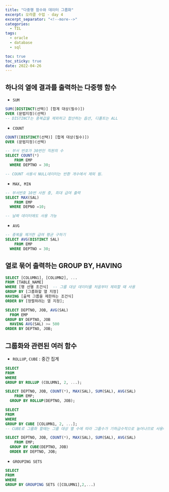 ```yaml
---
title: "다중행 함수와 데이터 그룹화"
excerpt: 오라클 수업 - day 4
excerpt_separator: "<!--more-->"
categories:
  - TIL
tags:
  - oracle
  - database
  - sql

toc: true
toc_sticky: true
date: 2022-04-26
---
```


## 하나의 열에 결과를 출력하는 다중행 함수

- `SUM`

```sql
SUM([DISTINCT(선택)] [합계 대상(필수)])
OVER (문법지정)(선택)
-- DISTINCT는 중복값을 제외하고 합산하는 옵션, 디폴트는 ALL
```

- `COUNT`

```sql
COUNT([DISTINCT(선택)] [합계 대상(필수)])
OVER (문법지정)(선택)

-- 부서 번호가 30번인 직원의 수
SELECT COUNT(*)
    FROM EMP
  WHERE DEPTNO = 30;

-- COUNT 사용시 NULL데이터는 반환 개수에서 제외 됨.
```

- `MAX, MIN`

```sql
-- 부서번호 10번 사원 중, 최대 급여 출력
SELECT MAX(SAL)
    FROM EMP
  WHERE DEPNO =10;

-- 날짜 데이터에도 사용 가능
```

- `AVG`

```sql
-- 중복을 제거한 급여 평균 구하기
SELECT AVG(DISTINCT SAL)
    FROM EMP
  WHERE DEPTNO = 30;
```

## 열로 묶어 출력하는 GROUP BY, HAVING

```sql
SELECT [COLUMN1], [COLUMN2], ...
FROM [TABLE_NAME]
WHERE [행 선별 조건식]  -- 그룹 대상 데이터를 처음부터 제외할 때 사용
GROUP BY [그룹화할 열 지정]
HAVING [출력 그룹을 제한하는 조건식]
ORDER BY [정렬하려는 열 지정];

SELECT DEPTNO, JOB, AVG(SAL)
  FROM EMP
GROUP BY DEPTNO, JOB
  HAVING AVG(SAL) >= 500
ORDER BY DEPTNO, JOB;
```

## 그룹화와 관련된 여러 함수

- `ROLLUP`, `CUBE` : 중간 집계

```sql
SELECT
FROM
WHERE
GROUP BY ROLLUP (COLUMN1, 2, ...);

SELECT DEPTNO, JOB, COUNT(*), MAX(SAL), SUM(SAL), AVG(SAL)
    FROM EMP;
  GROUP BY ROLLUP(DEPTNO, JOB);
```

```sql
SELECT
FROM
WHERE
GROUP BY CUBE [COLUMN1, 2, ...];
-- CUBE로 그룹화 할때는 그룹 대상 열 수에 따라 그룹수가 기하급수적으로 늘어나므로 사용에 주의해야 한다.

SELECT DEPTNO, JOB, COUNT(*), MAX(SAL), SUM(SAL), AVG(SAL)
    FROM EMP;
  GROUP BY CUBE(DEPTNO, JOB)
  ORDER BY DEPTNO, JOB;
```

- `GROUPING SETS`

```sql
SELECT
FROM
WHERE
GROUP BY GROUPING SETS ([COLUMN1],2,...)


```
